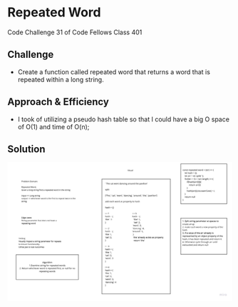 # Repeated Word
Code Challenge 31 of Code Fellows Class 401

## Challenge
* Create a function called repeated word that returns a word that is repeated within a long string.

## Approach & Efficiency
* I took of utilizing a pseudo hash table so that I could have a big O space of O(1) and time of O(n);

## Solution
![](../../assets/codeChallenge31.jpg)